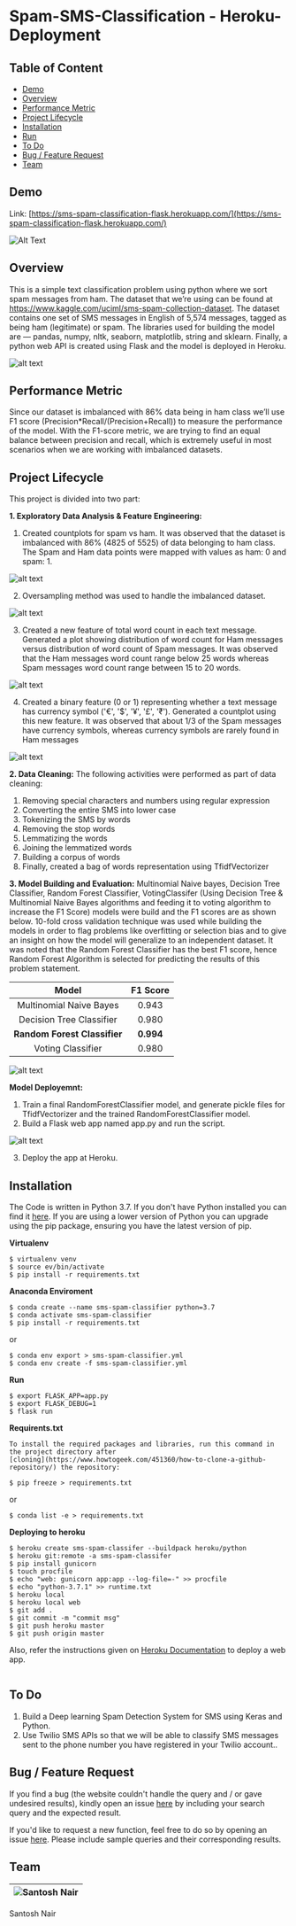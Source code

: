 # Spam-SMS-Classification - Heroku-Deployment

## Table of Content
  * [Demo](#demo)
  * [Overview](#overview)
  * [Performance Metric](#performance-metric)
  * [Project Lifecycle](#project-lifecycle)
  * [Installation](#installation)
  * [Run](#run)
  * [To Do](#to-do)
  * [Bug / Feature Request](#bug-feature-request)
  * [Team](#team)
 
  
  ## Demo
Link: [https://sms-spam-classification-flask.herokuapp.com/](https://sms-spam-classification-flask.herokuapp.com/)

![Alt Text](https://github.com/santnair0599/Spam-SMS-Classification---Heroku-Deployment/blob/main/readme_resources/spam-sms-web-app.gif?raw=true)

## Overview
This is a simple text classification problem using python where we sort spam messages from ham. The dataset that we’re using can be found at https://www.kaggle.com/uciml/sms-spam-collection-dataset. The dataset contains one set of SMS messages in English of 5,574 messages, tagged as being ham (legitimate) or spam. The libraries used for building the model are — pandas, numpy, nltk, seaborn, matplotlib, string and sklearn. Finally, a python web API is created using Flask and the model is deployed in Heroku.

![alt text](https://github.com/santnair0599/Spam-SMS-Classification---Heroku-Deployment/blob/main/images/1.%20Dataset.png)

## Performance Metric
Since our dataset is imbalanced with 86% data being in ham class we’ll use F1 score (Precision*Recall/(Precision+Recall)) to measure the performance of the model. With the F1-score metric, we are trying to find an equal balance between precision and recall, which is extremely useful in most scenarios when we are working with imbalanced datasets. 

## Project Lifecycle
This project is divided into two part:

**1. Exploratory Data Analysis & Feature Engineering:** 
1. Created countplots for spam vs ham. It was observed that the dataset is imbalanced with 86% (4825 of 5525) of data belonging to ham class. The Spam and Ham data points were mapped with values as ham: 0 and spam: 1.

![alt text](https://github.com/santnair0599/Spam-SMS-Classification---Heroku-Deployment/blob/main/images/2.%20Imbalanced%20Dataset.png)

2. Oversampling method was used to handle the imbalanced dataset.

![alt text](https://github.com/santnair0599/Spam-SMS-Classification---Heroku-Deployment/blob/main/images/3.%20Balanced%20Dataset.png)

3. Created a new feature of total word count in each text message. Generated a plot showing distribution of word count for Ham messages versus distribution of word count of Spam messages. It was observed that the Ham messages word count range below 25 words whereas Spam messages word count range between 15 to 20 words. 

![alt text](https://github.com/santnair0599/Spam-SMS-Classification---Heroku-Deployment/blob/main/images/4.%20Word%20Count%20-%20Ham%26Spam.png)

4. Created a binary feature (0 or 1) representing whether a text message has currency symbol ('€', '$', '¥', '£', '₹'). Generated a countplot using this new feature. It was observed that about 1/3 of the Spam messages have currency symbols, whereas currency symbols are rarely found in Ham messages

![alt text](https://github.com/santnair0599/Spam-SMS-Classification---Heroku-Deployment/blob/main/images/6.%20Countplot%20-%20Currency%20Symbols.png)


**2. Data Cleaning:** The following activities were performed as part of data cleaning:
1. Removing special characters and numbers using regular expression
2. Converting the entire SMS into lower case
3. Tokenizing the SMS by words
4. Removing the stop words
5. Lemmatizing the words
6. Joining the lemmatized words
7. Building a corpus of words
8. Finally, created a bag of words representation using TfidfVectorizer

**3. Model Building and Evaluation:** 
Multinomial Naive bayes, Decision Tree Classifier, Random Forest Classifier, VotingClassifer (Using Decision Tree & Multinomial Naive Bayes algorithms and feeding it to voting algorithm to increase the F1 Score) models were build and the F1 scores are as shown below. 10-fold cross validation technique was used while building the models in order to flag problems like overfitting or selection bias and to give an insight on how the model will generalize to an independent dataset. It was noted that the Random Forest Classifier has the best F1 score, hence Random Forest Algorithm is selected for predicting the results of this problem statement.


 | Model  | F1 Score  |
| :------------: |:---------------:|
| Multinomial Naive Bayes     |  0.943 |
| Decision Tree Classifier       |  0.980        |
| **Random Forest Classifier** | **0.994**        |
| Voting Classifier | 0.980        |


![alt text](https://github.com/santnair0599/Spam-SMS-Classification---Heroku-Deployment/blob/main/images/7.%20Confusion%20Matrix%20-%20Random-Forest.png)


**Model Deployemnt:**   
1. Train a final RandomForestClassifier model, and generate pickle files for TfidfVectorizer and the trained RandomForestClassifier model.
2. Build a Flask web app named app.py and run the script.

![alt text](https://github.com/santnair0599/Spam-SMS-Classification---Heroku-Deployment/blob/main/images/9.%20app.py%20file.png)

3. Deploy the app at Heroku.

## Installation
The Code is written in Python 3.7. If you don't have Python installed you can find it [here](https://www.python.org/downloads/). If you are using a lower version of Python you can upgrade using the pip package, ensuring you have the latest version of pip.

**Virtualenv**

```
$ virtualenv venv
$ source ev/bin/activate
$ pip install -r requirements.txt
```

**Anaconda Enviroment**

```
$ conda create --name sms-spam-classifier python=3.7
$ conda activate sms-spam-classifier
$ pip install -r requirements.txt
```
or
```
$ conda env export > sms-spam-classifier.yml
$ conda env create -f sms-spam-classifier.yml
```
**Run**

```
$ export FLASK_APP=app.py
$ export FLASK_DEBUG=1
$ flask run
```
**Requirents.txt**

```
To install the required packages and libraries, run this command in the project directory after 
[cloning](https://www.howtogeek.com/451360/how-to-clone-a-github-repository/) the repository:

$ pip freeze > requirements.txt
```
or 
```
$ conda list -e > requirements.txt
```

**Deploying to heroku**
```
$ heroku create sms-spam-classifer --buildpack heroku/python
$ heroku git:remote -a sms-spam-classifer
$ pip install gunicorn
$ touch procfile
$ echo "web: gunicorn app:app --log-file=-" >> procfile
$ echo "python-3.7.1" >> runtime.txt
$ heroku local
$ heroku local web
$ git add .
$ git commit -m "commit msg"
$ git push heroku master
$ git push origin master
```

Also, refer the instructions given on [Heroku Documentation](https://devcenter.heroku.com/articles/getting-started-with-python) to deploy a web app.

```

```

## To Do
1. Build a Deep learning Spam Detection System for SMS using Keras and Python.
2. Use Twilio SMS APIs so that we will be able to classify SMS messages sent to the phone number you have registered in your Twilio account..

## Bug / Feature Request
If you find a bug (the website couldn't handle the query and / or gave undesired results), kindly open an issue [here](https://github.com/santnair0599/Spam-SMS-Classification---Heroku-Deployment/issues/new) by including your search query and the expected result.

If you'd like to request a new function, feel free to do so by opening an issue [here](https://github.com/santnair0599/Spam-SMS-Classification---Heroku-Deployment/issues/new). Please include sample queries and their corresponding results.


## Team
![Santosh Nair](https://avatars1.githubusercontent.com/u/31506535?s=400&amp;u=7940626a1196ca55b88b687d2aa84e043694b199&amp;v=4) |
-|
Santosh Nair


